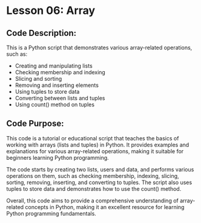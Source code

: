 # Lesson 06: Array

## Code Description:

This is a Python script that demonstrates various array-related operations, such as:

- Creating and manipulating lists
- Checking membership and indexing
- Slicing and sorting
- Removing and inserting elements
- Using tuples to store data
- Converting between lists and tuples
- Using count() method on tuples

## Code Purpose:

This code is a tutorial or educational script that teaches the basics of working with arrays (lists and tuples) in Python. It provides examples and explanations for various array-related operations, making it suitable for beginners learning Python programming.

The code starts by creating two lists, users and data, and performs various operations on them, such as checking membership, indexing, slicing, sorting, removing, inserting, and converting to tuples. The script also uses tuples to store data and demonstrates how to use the count() method.

Overall, this code aims to provide a comprehensive understanding of array-related concepts in Python, making it an excellent resource for learning Python programming fundamentals.
